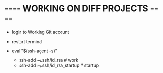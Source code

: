 # ---- WORKING ON DIFF PROJECTS ----

* login to Working Git account
* restart terminal
* eval "$(ssh-agent -s)"

  - ssh-add ~/.ssh/id_rsa # work
  - ssh-add ~/.ssh/id_rsa_startup # startup